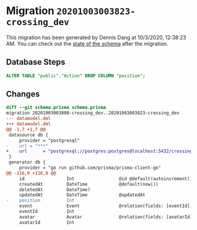 # Migration `20201003003823-crossing_dev`

This migration has been generated by Dennis Dang at 10/3/2020, 12:38:23 AM.
You can check out the [state of the schema](./schema.prisma) after the migration.

## Database Steps

```sql
ALTER TABLE "public"."Action" DROP COLUMN "position";
```

## Changes

```diff
diff --git schema.prisma schema.prisma
migration 20201003003800-crossing_dev..20201003003823-crossing_dev
--- datamodel.dml
+++ datamodel.dml
@@ -1,7 +1,7 @@
 datasource db {
     provider = "postgresql"
-    url = "***"
+    url      = "postgresql://postgres:postgres@localhost:5432/crossing_dev"
 }
 generator db {
     provider = "go run github.com/prisma/prisma-client-go"
@@ -116,9 +116,8 @@
     id                Int                 @id @default(autoincrement())
     createdAt         DateTime            @default(now())
     deletedAt         DateTime?
     updatedAt         DateTime            @updatedAt
-    position          Int
     event             Event               @relation(fields: [eventId], references: [id])
     eventId           Int
     avatar            Avatar              @relation(fields: [avatarId], references: [id])
     avatarId          Int
```


